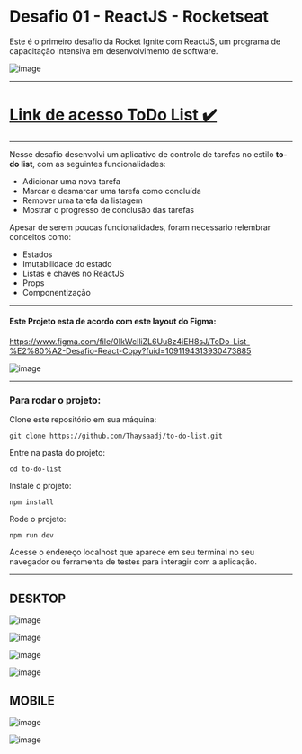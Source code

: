 # Desafio 01 - ReactJS - Rocketseat
Este é o primeiro desafio da Rocket Ignite com ReactJS, um programa de capacitação intensiva em desenvolvimento de software.

![image](https://github.com/GabrielGCJ/ignite/assets/91347602/7b21310b-45a4-4794-80c0-bc4f4e65f244)

----
# <a href="https://thay-saad-todo-list.surge.sh"> Link de acesso ToDo List ✔️</a>
----

Nesse desafio desenvolvi um aplicativo de controle de tarefas no estilo **to-do list**, com as seguintes funcionalidades:

- Adicionar uma nova tarefa
- Marcar e desmarcar uma tarefa como concluída 
- Remover uma tarefa da listagem
- Mostrar o progresso de conclusão das tarefas

Apesar de serem poucas funcionalidades, foram necessario relembrar conceitos como:

- Estados
- Imutabilidade do estado
- Listas e chaves no ReactJS
- Props
- Componentização

-----

#### Este Projeto esta de acordo com este layout do Figma:

https://www.figma.com/file/0IkWcIliZL6Uu8z4iEH8sJ/ToDo-List-%E2%80%A2-Desafio-React-Copy?fuid=1091194313930473885

![image](https://github.com/GabrielGCJ/desafio-01-react-js-rocketseat/assets/91347602/96cad20c-8c79-4fb0-b372-9a8b0031e496)

-----
### Para rodar o projeto:

Clone este repositório em sua máquina:

`git clone https://github.com/Thaysaadj/to-do-list.git`

Entre na pasta do projeto:

`cd to-do-list`

Instale o projeto:

`npm install`

Rode o projeto:

`npm run dev`

Acesse o endereço localhost que aparece em seu terminal no seu navegador ou ferramenta de testes para interagir com a aplicação.

----
## DESKTOP

![image](https://github.com/Thaysaadj/to-do-list/assets/90100923/2f31907c-31ef-40d7-92e8-1475706f3e08)

![image](https://github.com/Thaysaadj/to-do-list/assets/90100923/8a18b65b-1029-4ab2-bd5f-2b30a5abfcd6)

![image](https://github.com/Thaysaadj/to-do-list/assets/90100923/c149ef3f-e8ff-4a4d-886e-fe7aaf39e157)

![image](https://github.com/Thaysaadj/to-do-list/assets/90100923/87fcf998-b809-449f-9a64-02833255f9a7)

## MOBILE

![image](https://github.com/Thaysaadj/to-do-list/assets/90100923/1b1203d0-c178-45e2-9119-971202fa6250)

![image](https://github.com/Thaysaadj/to-do-list/assets/90100923/49285029-a80b-4ebd-a41d-672d564f2f90)


